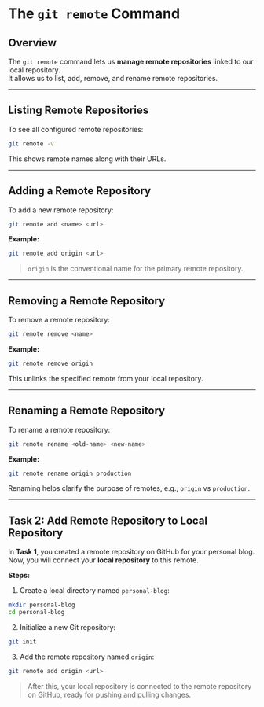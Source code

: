 # The `git remote` Command

## Overview

The `git remote` command lets us **manage remote repositories** linked to our local repository.  
It allows us to list, add, remove, and rename remote repositories.

---

## Listing Remote Repositories

To see all configured remote repositories:

```bash
git remote -v
````

This shows remote names along with their URLs.

---

## Adding a Remote Repository

To add a new remote repository:

```bash
git remote add <name> <url>
```

**Example:**

```bash
git remote add origin <url>
```

> `origin` is the conventional name for the primary remote repository.

---

## Removing a Remote Repository

To remove a remote repository:

```bash
git remote remove <name>
```

**Example:**

```bash
git remote remove origin
```

This unlinks the specified remote from your local repository.

---

## Renaming a Remote Repository

To rename a remote repository:

```bash
git remote rename <old-name> <new-name>
```

**Example:**

```bash
git remote rename origin production
```

Renaming helps clarify the purpose of remotes, e.g., `origin` vs `production`.

---

## Task 2: Add Remote Repository to Local Repository

In **Task 1**, you created a remote repository on GitHub for your personal blog.
Now, you will connect your **local repository** to this remote.

**Steps:**

1. Create a local directory named `personal-blog`:

```bash
mkdir personal-blog
cd personal-blog
```

2. Initialize a new Git repository:

```bash
git init
```

3. Add the remote repository named `origin`:

```bash
git remote add origin <url>
```

> After this, your local repository is connected to the remote repository on GitHub, ready for pushing and pulling changes.
